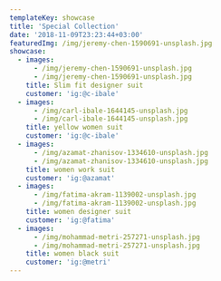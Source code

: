 ```yaml
---
templateKey: showcase
title: 'Special Collection'
date: '2018-11-09T23:23:44+03:00'
featuredImg: /img/jeremy-chen-1590691-unsplash.jpg
showcase:
  - images:
      - /img/jeremy-chen-1590691-unsplash.jpg
      - /img/jeremy-chen-1590691-unsplash.jpg
    title: Slim fit designer suit
    customer: 'ig:@c-ibale'
  - images:
      - /img/carl-ibale-1644145-unsplash.jpg
      - /img/carl-ibale-1644145-unsplash.jpg
    title: yellow women suit
    customer: 'ig:@c-ibale'
  - images:
      - /img/azamat-zhanisov-1334610-unsplash.jpg
      - /img/azamat-zhanisov-1334610-unsplash.jpg
    title: women work suit
    customer: 'ig:@azamat'
  - images:
      - /img/fatima-akram-1139002-unsplash.jpg
      - /img/fatima-akram-1139002-unsplash.jpg
    title: women designer suit
    customer: 'ig:@fatima'
  - images:
      - /img/mohammad-metri-257271-unsplash.jpg
      - /img/mohammad-metri-257271-unsplash.jpg
    title: women black suit
    customer: 'ig:@metri'
---
```

